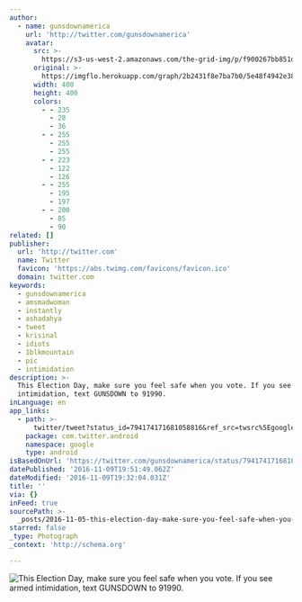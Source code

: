 ```yaml
---
author:
  - name: gunsdownamerica
    url: 'http://twitter.com/gunsdownamerica'
    avatar:
      src: >-
        https://s3-us-west-2.amazonaws.com/the-grid-img/p/f900267bb851db68539e7fe8bcd2042d6ebd877d.jpg
      original: >-
        https://imgflo.herokuapp.com/graph/2b2431f8e7ba7b0/5e48f4942e386f39a21a1940a35f1326/noop.jpg?input=https%3A%2F%2Fpbs.twimg.com%2Fprofile_images%2F776782452979302400%2FYgCKsnN2_400x400.jpg
      width: 400
      height: 400
      colors:
        - - 235
          - 28
          - 36
        - - 255
          - 255
          - 255
        - - 223
          - 122
          - 126
        - - 255
          - 195
          - 197
        - - 200
          - 85
          - 90
related: []
publisher:
  url: 'http://twitter.com'
  name: Twitter
  favicon: 'https://abs.twimg.com/favicons/favicon.ico'
  domain: twitter.com
keywords:
  - gunsdownamerica
  - amsmadwoman
  - instantly
  - ashadahya
  - tweet
  - krisinal
  - idiots
  - 1blkmountain
  - pic
  - intimidation
description: >-
  This Election Day, make sure you feel safe when you vote. If you see armed
  intimidation, text GUNSDOWN to 91990.
inLanguage: en
app_links:
  - path: >-
      twitter/tweet?status_id=794174171681058816&ref_src=twsrc%5Egoogle%7Ctwcamp%5Eandroidseo%7Ctwgr%5Estatus%7Ctwterm%5E794174171681058816
    package: com.twitter.android
    namespace: google
    type: android
isBasedOnUrl: 'https://twitter.com/gunsdownamerica/status/794174171681058816'
datePublished: '2016-11-09T19:51:49.062Z'
dateModified: '2016-11-09T19:32:04.031Z'
title: ''
via: {}
inFeed: true
sourcePath: >-
  _posts/2016-11-05-this-election-day-make-sure-you-feel-safe-when-you-vote-if.md
starred: false
_type: Photograph
_context: 'http://schema.org'

---
```

![This Election Day, make sure you feel safe when you vote. If you see armed intimidation, text GUNSDOWN to 91990.](https://pbs.twimg.com/media/CwV5K07XAAAygQa.jpg:large)